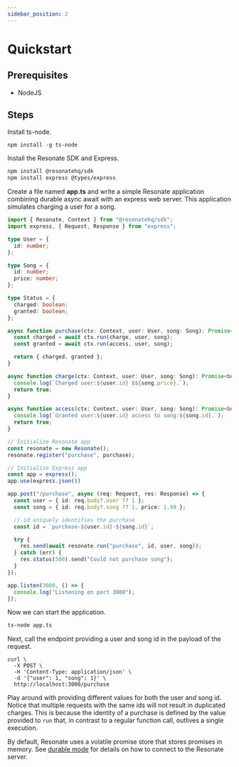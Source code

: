 ```yaml
---
sidebar_position: 2
---
```


# Quickstart

## Prerequisites

- NodeJS

## Steps

Install ts-node.
```
npm install -g ts-node
```

Install the Resonate SDK and Express.
```bash
npm install @resonatehq/sdk
npm install express @types/express
```

Create a file named **app.ts** and write a simple Resonate application combining durable async await with an express web server. This application simulates charging a user for a song.

```ts title="app.ts"
import { Resonate, Context } from "@resonatehq/sdk";
import express, { Request, Response } from "express";

type User = {
  id: number;
};

type Song = {
  id: number;
  price: number;
};

type Status = {
  charged: boolean;
  granted: boolean;
};

async function purchase(ctx: Context, user: User, song: Song): Promise<Status> {
  const charged = await ctx.run(charge, user, song);
  const granted = await ctx.run(access, user, song);

  return { charged, granted };
}

async function charge(ctx: Context, user: User, song: Song): Promise<boolean> {
  console.log(`Charged user:${user.id} $${song.price}.`);
  return true;
}

async function access(ctx: Context, user: User, song: Song): Promise<boolean> {
  console.log(`Granted user:${user.id} access to song:${song.id}.`);
  return true;
}

// Initialize Resonate app
const resonate = new Resonate();
resonate.register("purchase", purchase);

// Initialize Express app
const app = express();
app.use(express.json())

app.post("/purchase", async (req: Request, res: Response) => {
  const user = { id: req.body?.user ?? 1 };
  const song = { id: req.body?.song ?? 1, price: 1.99 };

  // id uniquely identifies the purchase
  const id = `purchase-${user.id}-${song.id}`;

  try {
    res.send(await resonate.run("purchase", id, user, song));
  } catch (err) {
    res.status(500).send("Could not purchase song");
  }
});

app.listen(3000, () => {
  console.log("Listening on port 3000");
});
```

Now we can start the application.
```bash
ts-node app.ts
```

Next, call the endpoint providing a user and song id in the payload of the request.

```
curl \
  -X POST \
  -H 'Content-Type: application/json' \
  -d '{"user": 1, "song": 1}' \
  http://localhost:3000/purchase
```

Play around with providing different values for both the user and song id. Notice that multiple requests with the same ids will not result in duplicated charges. This is because the identity of a purchase is defined by the value provided to `run` that, in contrast to a regular function call, outlives a single execution.

By default, Resonate uses a volatile promise store that stores promises in memory. See [durable mode](/sdks/typescript#durable-mode) for details on how to connect to the Resonate server.
